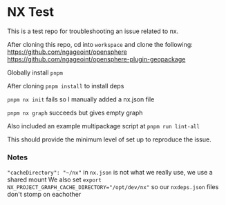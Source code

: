 # NX Test
This is a test repo for troubleshooting an issue related to nx.

After cloning this repo, cd into `workspace` and clone the following:
https://github.com/ngageoint/opensphere
https://github.com/ngageoint/opensphere-plugin-geopackage

Globally install `pnpm`

After cloning `pnpm install` to install deps

`pnpm nx init` fails so I manually added a nx.json file

`pnpm nx graph` succeeds but gives empty graph

Also included an example multipackage script at `pnpm run lint-all`

This should provide the minimum level of set up to reproduce the issue.


### Notes
`"cacheDirectory": "~/nx"` in `nx.json` is not what we really use, we use a shared mount
We also set `export NX_PROJECT_GRAPH_CACHE_DIRECTORY="/opt/dev/nx"` so our `nxdeps.json` files don't stomp on eachother
